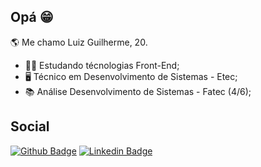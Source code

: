 ## Opá 😁
	
🌎 Me chamo Luiz Guilherme, 20.

 - 👨‍💻 Estudando técnologias Front-End;
 - 🖥️ Técnico em Desenvolvimento de Sistemas - Etec;
 - 📚 Análise Desenvolvimento de Sistemas - Fatec (4/6);

## Social

[![Github Badge](https://img.shields.io/badge/-Github-000?style=flat-square&logo=Github&logoColor=white&link=https://github.com/Luizguilhermejrm)](https://github.com/Luizguilhermejrm)
[![Linkedin Badge](https://img.shields.io/badge/-LinkedIn-blue?style=flat-square&logo=Linkedin&logoColor=white&link=https://www.linkedin.com/in/luiz-guilherme-7b15a3183/)](https://www.linkedin.com/in/luiz-guilherme-7b15a3183/)


